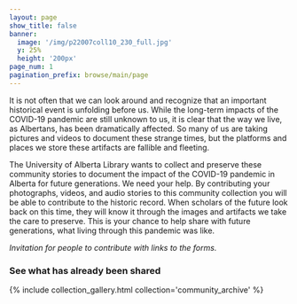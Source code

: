 ```yaml
---
layout: page
show_title: false
banner:
  image: '/img/p22007coll10_230_full.jpg'
  y: 25%
  height: '200px'
page_num: 1
pagination_prefix: browse/main/page
---
```


It is not often that we can look around and recognize that an important historical event is unfolding before us. While the long-term impacts of the COVID-19 pandemic are still unknown to us, it is clear that the way we live, as Albertans, has been dramatically affected. So many of us are taking pictures and videos to document these strange times, but the platforms and places we store these artifacts are fallible and fleeting. 

The University of Alberta Library wants to collect and preserve these community stories to document the impact of the COVID-19 pandemic in Alberta for future generations. We need your help. By contributing your photographs, videos, and audio stories to this community collection you will be able to contribute to the historic record. When scholars of the future look back on this time, they will know it through the images and artifacts we take the care to preserve. This is your chance to help share with future generations, what living through this pandemic was like. 

_Invitation for people to contribute with links to the forms._

### See what has already been shared
{% include collection_gallery.html collection='community_archive' %}

